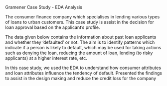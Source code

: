 
Gramener Case Study - EDA Analysis

The consumer finance company which specialises in lending various types of loans to urban customers. 
This case study is assist in the decision for loan approval based on the applicant’s profile.

The data given below contains the information about past loan applicants and whether they ‘defaulted’ or not. 
The aim is to identify patterns which indicate if a person is likely to default, which may be used for taking actions 
such as denying the loan, reducing the amount of loan, lending (to risky applicants) at a higher interest rate, etc.

In this case study, we used the EDA to understand how consumer attributes and loan attributes influence the tendency of default.
Presented the findings to assist in the design making and reduce the credit loss for the company

